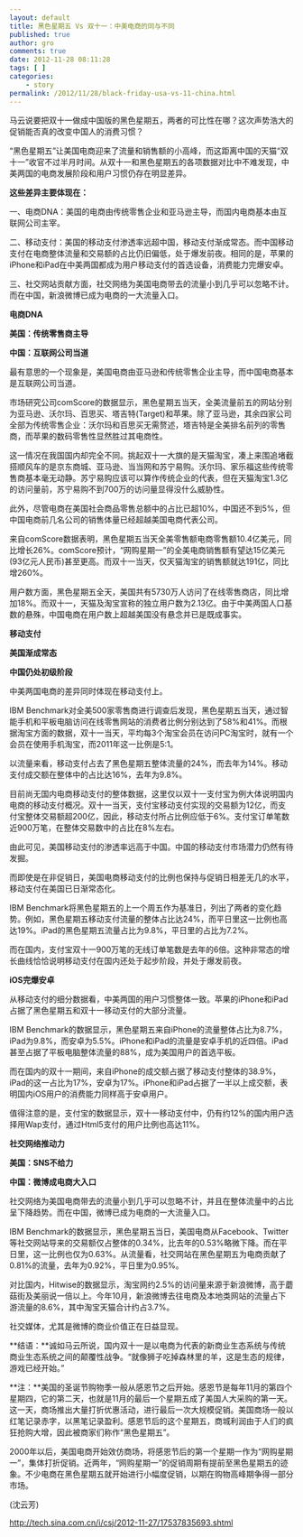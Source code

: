 ```yaml
---
layout: default
title: 黑色星期五 Vs 双十一：中美电商的同与不同
published: true
author: gro
comments: true
date: 2012-11-28 08:11:28
tags: [ ]
categories:
    - story
permalink: /2012/11/28/black-friday-usa-vs-11-china.html
---
```

马云说要把双十一做成中国版的黑色星期五，两者的可比性在哪？这次声势浩大的促销能否真的改变中国人的消费习惯？

“黑色星期五”让美国电商迎来了流量和销售额的小高峰，而这距离中国的天猫“双十一”收官不过半月时间。从双十一和黑色星期五的各项数据对比中不难发现，中美两国的电商发展阶段和用户习惯仍存在明显差异。

**这些差异主要体现在：**

一、电商DNA：美国的电商由传统零售企业和亚马逊主导，而国内电商基本由互联网公司主宰。

二、移动支付：美国的移动支付渗透率远超中国，移动支付渐成常态。而中国移动支付在电商整体流量和交易额的占比仍旧偏低，处于爆发前夜。相同的是，苹果的iPhone和iPad在中美两国都成为用户移动支付的首选设备，消费能力完爆安卓。

三、社交网站贡献方面，社交网络为美国电商带去的流量小到几乎可以忽略不计。而在中国，新浪微博已成为电商的一大流量入口。

**电商DNA**

**美国：传统零售商主导**

**中国：互联网公司当道**

最有意思的一个现象是，美国电商由亚马逊和传统零售企业主导，而中国电商基本是互联网公司当道。

市场研究公司comScore的数据显示，黑色星期五当天，全美流量前五的网站分别为亚马逊、沃尔玛、百思买、塔吉特(Target)和苹果。除了亚马逊，其余四家公司全部为传统零售企业：沃尔玛和百思买无需赘述，塔吉特是全美排名前列的零售商，而苹果的数码零售性显然胜过其电商性。

这一情况在我国国内却完全不同。挑起双十一大旗的是天猫淘宝，凑上来围追堵截搭顺风车的是京东商城、亚马逊、当当网和苏宁易购。沃尔玛、家乐福这些传统零售商基本毫无动静。苏宁易购应该可以算作传统企业的代表，但在天猫淘宝1.3亿的访问量前，苏宁易购不到700万的访问量显得没什么威胁性。

此外，尽管电商在美国社会商品零售总额中的占比已超10%，中国还不到5%，但中国电商前几名公司的销售体量已经超越美国电商代表公司。

来自comScore数据表明，黑色星期五当天全美零售额电商零售额10.4亿美元，同比增长26%。comScore预计，“网购星期一”的全美电商销售额有望达15亿美元(93亿元人民币)甚至更高。而双十一当天，仅天猫淘宝的销售额就达191亿，同比增260%。

用户数方面，黑色星期五全天，美国共有5730万人访问了在线零售商店，同比增加18%。而双十一，天猫及淘宝宣称的独立用户数为2.13亿。由于中美两国人口基数的悬殊，中国电商在用户数上超越美国没有悬念并已是既成事实。

**移动支付**

**美国渐成常态**

**中国仍处初级阶段**

中美两国电商的差异同时体现在移动支付上。

IBM Benchmark对全美500家零售商进行调查后发现，黑色星期五当天，通过智能手机和平板电脑访问在线零售网站的消费者比例分别达到了58%和41%。而根据淘宝方面的数据，双十一当天，平均每3个淘宝会员在访问PC淘宝时，就有一个会员在使用手机淘宝，而2011年这一比例是5:1。

以流量来看，移动支付占去了黑色星期五整体流量的24%，而去年为14%。移动支付成交额在整体中的占比达16%，去年为9.8%。

目前尚无国内电商移动支付的整体数据，这里仅以双十一支付宝为例大体说明国内电商的移动支付概况。双十一当天，支付宝移动支付实现的交易额为12亿，而支付宝整体交易额超200亿，因此，移动支付所占比例应低于6%。支付宝订单笔数近900万笔，在整体交易数中的占比在8%左右。

由此可见，美国移动支付的渗透率远高于中国。中国的移动支付市场潜力仍然有待发掘。

而即使是在非促销日，美国电商移动支付的比例也保持与促销日相差无几的水平，移动支付在美国已日渐常态化。

IBM Benchmark将黑色星期五的上一个周五作为基准日，列出了两者的变化趋势。例如，黑色星期五移动支付流量的整体占比达24%，而平日里这一比例也高达19%。iPad的黑色星期五流量占比为9.8%，平日里的占比为7.2%。

而在国内，支付宝双十一900万笔的无线订单笔数是去年的6倍。这种非常态的增长曲线恰恰说明移动支付在国内还处于起步阶段，并处于爆发前夜。

**iOS完爆安卓**

从移动支付的细分数据看，中美两国的用户习惯整体一致。苹果的iPhone和iPad占据了黑色星期五和双十一移动支付的大部分流量。

IBM Benchmark的数据显示，黑色星期五来自iPhone的流量整体占比为8.7%，iPad为9.8%，而安卓为5.5%。iPhone和iPad的流量是安卓手机的近四倍。iPad甚至占据了平板电脑整体流量的88%，成为美国用户的首选平板。

而在国内的双十一期间，来自iPhone的成交额占据了移动支付整体的38.9%，iPad的这一占比为17%，安卓为17%。iPhone和iPad占据了一半以上成交额，表明国内iOS用户的消费能力同样高于安卓用户。

值得注意的是，支付宝的数据显示，双十一移动支付中，仍有约12%的国内用户选择用Wap支付，通过Html5支付的用户比例也高达11%。

**社交网络推动力**

**美国：SNS不给力**

**中国：微博成电商大入口**

社交网络为美国电商带去的流量小到几乎可以忽略不计，并且在整体流量中的占比呈下降趋势。而在中国，微博已成为电商的一大流量入口。

IBM Benchmark的数据显示，黑色星期五当日，美国电商从Facebook、Twitter等社交网站导来的交易额仅占整体的0.34%，比去年的0.53%略微下降。而在平日里，这一比例也仅为0.63%。从流量看，社交网站在黑色星期五为电商贡献了0.81%的流量，去年为0.92%，平日里为0.95%。

对比国内，Hitwise的数据显示，淘宝网约2.5%的访问量来源于新浪微博，高于蘑菇街及美丽说一倍以上。今年10月，新浪微博去往电商及本地类网站的流量占下游流量的8.6%，其中淘宝天猫合计约占3.7%。

社交媒体，尤其是微博的商业价值正在日益显现。

**结语：**诚如马云所说，国内双十一是以电商为代表的新商业生态系统与传统商业生态系统之间的颠覆性战争。“就像狮子吃掉森林里的羊，这是生态的规律，游戏已经开始。”

**注：**美国的圣诞节购物季一般从感恩节之后开始。感恩节是每年11月的第四个星期四，它的第二天，也就是11月的最后一个星期五成了美国人大采购的第一天。这一天，商场推出大量打折优惠活动，进行最后一次大规模促销。美国商场一般以红笔记录赤字，以黑笔记录盈利。感恩节后的这个星期五，商城利润由于人们的疯狂抢购大增，因此被商家们称作“黑色星期五”。

2000年以后，美国电商开始效仿商场，将感恩节后的第一个星期一作为“网购星期一”，集体打折促销。近两年，“网购星期一”的促销周期有提前至黑色星期五的迹象。不少电商在黑色星期五就开始进行小幅度促销，以期在购物高峰期争得一部分市场。

(沈云芳)

http://tech.sina.com.cn/i/csj/2012-11-27/17537835693.shtml